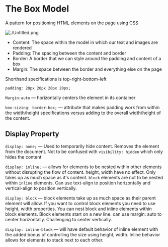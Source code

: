 # The Box Model

A pattern for positioning HTML elements on the page using CSS

![./Untitled.png](The%20Box%20Model%203538c1d2a3dc45719ee619ed48bbc23c/Untitled.png)

- Content: The space within the model in which our text and images are rendered
- Padding: The spacing between the content and border
- Border: A border that we can style around the padding and content of a box
- Margin: The space between the border and everything else on the page

Shorthand specifications is top-right-bottom-left

`padding: 20px 20px 20px 20px;`

`Margin:auto` — horizontally centers the element in its container

`box-sizing: border-box;` — attribute that makes padding work from within the width/height specifications versus adding to the overall width/height of the content.

## Display Property

`display: none;` — Used to temporarily hide content. Removes the element from the document. Not to be confused with `visibility: hidden` which only hides the content

`display: inline;` — allows for elements to be nested within other elements without disrupting the flow of content. height, width have no effect. Only takes up as much space as it's content. `block` elements are not to be nested within `inline` elements. Can use text-align to position horizontally and vertical-align to position vertically.

`display: block` — block elements take up as much space as their parent element will allow. If you want to control block elements you need to use height, width properties. You can nest block and inline elements within block elements. Block elements start on a new line. can use margin: auto to center horizontally. Challenging to center vertically.

`display: inline-block` — will have default behavior of inline element with the added bonus of controlling the size using height, width. Inline behavior allows for elements to stack next to each other.
